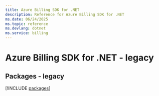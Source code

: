 ```yaml
---
title: Azure Billing SDK for .NET
description: Reference for Azure Billing SDK for .NET
ms.date: 06/24/2025
ms.topic: reference
ms.devlang: dotnet
ms.service: billing
---
```

# Azure Billing SDK for .NET - legacy
## Packages - legacy
[!INCLUDE [packages](billing-index.md)]